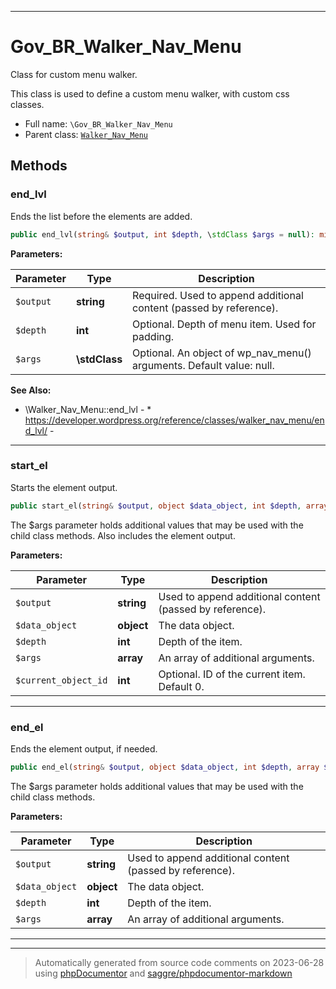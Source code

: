 ***

# Gov_BR_Walker_Nav_Menu

Class for custom menu walker.

This class is used to define a custom menu walker, with custom css classes.

* Full name: `\Gov_BR_Walker_Nav_Menu`
* Parent class: [`Walker_Nav_Menu`](./Walker_Nav_Menu.md)




## Methods


### end_lvl

Ends the list before the elements are added.

```php
public end_lvl(string& $output, int $depth, \stdClass $args = null): mixed
```








**Parameters:**

| Parameter | Type | Description |
|-----------|------|-------------|
| `$output` | **string** | Required. Used to append additional content (passed by reference). |
| `$depth` | **int** | Optional. Depth of menu item. Used for padding. |
| `$args` | **\stdClass** | Optional. An object of wp_nav_menu() arguments. Default value: null. |



**See Also:**

* \Walker_Nav_Menu::end_lvl - * https://developer.wordpress.org/reference/classes/walker_nav_menu/end_lvl/ - 

***

### start_el

Starts the element output.

```php
public start_el(string& $output, object $data_object, int $depth, array $args = array(), int $current_object_id): mixed
```

The $args parameter holds additional values that may be used with the child
class methods. Also includes the element output.






**Parameters:**

| Parameter | Type | Description |
|-----------|------|-------------|
| `$output` | **string** | Used to append additional content (passed by reference). |
| `$data_object` | **object** | The data object. |
| `$depth` | **int** | Depth of the item. |
| `$args` | **array** | An array of additional arguments. |
| `$current_object_id` | **int** | Optional. ID of the current item. Default 0. |




***

### end_el

Ends the element output, if needed.

```php
public end_el(string& $output, object $data_object, int $depth, array $args = array()): mixed
```

The $args parameter holds additional values that may be used with the child class methods.






**Parameters:**

| Parameter | Type | Description |
|-----------|------|-------------|
| `$output` | **string** | Used to append additional content (passed by reference). |
| `$data_object` | **object** | The data object. |
| `$depth` | **int** | Depth of the item. |
| `$args` | **array** | An array of additional arguments. |




***


***
> Automatically generated from source code comments on 2023-06-28 using [phpDocumentor](http://www.phpdoc.org/) and [saggre/phpdocumentor-markdown](https://github.com/Saggre/phpDocumentor-markdown)
